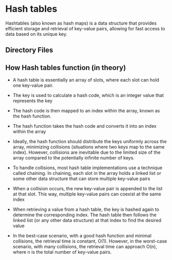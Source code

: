 # Hash tables

Hashtables (also known as hash maps) is a data structure that provides efficient storage and retrieval of key-value pairs, allowing for fast access to data based on its unique key.

## Directory Files

## How Hash tables function (in theory)

* A hash table is essentially an array of slots, where each slot can hold one key-value pair.

* The key is used to calculate a hash code, which is an integer value that represents the key

* The hash code is then mapped to an index within the array, known as the hash function.

* The hash function takes the hash code and converts it into an index within the array

* Ideally, the hash function should distribute the keys uniformly across the array, minimizing collisions (situations where two keys map to the same index). However, collisions are inevitable due to the limited size of the array compared to the potentially infinite number of keys.

* To handle collisions, most hash table implementations use a technique called chaining. In chaining, each slot in the array holds a linked list or some other data structure that can store multiple key-value pairs

* When a collision occurs, the new key-value pair is appended to the list at that slot. This way, multiple key-value pairs can coexist at the same index

* When retrieving a value from a hash table, the key is hashed again to determine the corresponding index. The hash table then follows the linked list (or any other data structure) at that index to find the desired value

* In the best-case scenario, with a good hash function and minimal collisions, the retrieval time is constant, O(1). However, in the worst-case scenario, with many collisions, the retrieval time can approach O(n), where n is the total number of key-value pairs.
